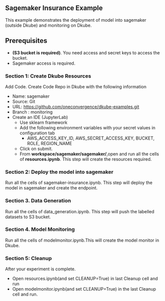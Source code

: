 ## Sagemaker Insurance Example
This example demonstrates the deployment of model into sagemaker (outside Dkube) and monitoring on Dkube.
## Prerequisites
- **(S3 bucket is required)**. You need access and secret keys to access the bucket.
- Sagemaker access is required.

### Section 1: Create Dkube Resources
Add Code. Create Code Repo in Dkube with the following information
  -  Name: sagemaker
  -  Source: Git
  -  URL: https://github.com/oneconvergence/dkube-examples.git
  -  Branch : monitoring
- Create an IDE (JupyterLab)
   - Use sklearn framework
   - Add the following environment variables with your secret values in configuration tab
       - AWS_ACCESS_KEY_ID, AWS_SECRET_ACCESS_KEY, BUCKET, ROLE, REGION_NAME
   - Click on submit.
   - From **workspace/sagemaker/sagemaker/**,open and run all the cells of **resources.ipynb**. This step will create the resources required.

### Section 2: Deploy the model into sagemaker 
Run all the cells of sagemaker-insurance.ipynb. This step will deploy the model in sagemaker and create the endpoint.
### Section 3. Data Generation
Run all the cells of data_generation.ipynb. This step will push the labelled datasets to S3 bucket.
### Section 4. Model Monitoring
Run all the cells of modelmonitor.ipynb.This will create the model monitor in Dkube.
### Section 5: Cleanup
 After your experiment is complete.
-  Open resources.ipynb(and set CLEANUP=True) in last Cleanup cell and run
-  Open modelmonitor.ipynb(and set CLEANUP=True) in the last Cleanup cell and run.

